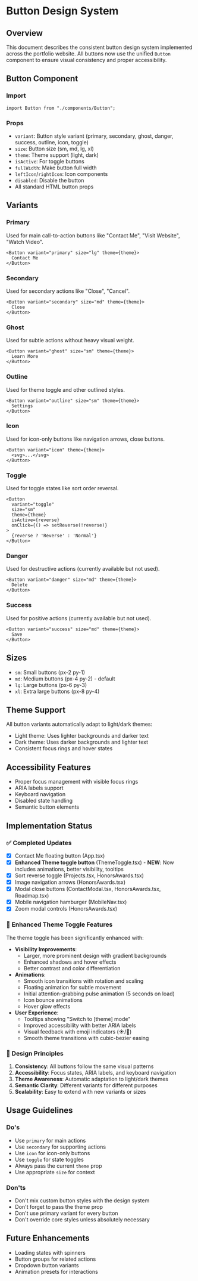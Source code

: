 # Button Design System

## Overview
This document describes the consistent button design system implemented across the portfolio website. All buttons now use the unified `Button` component to ensure visual consistency and proper accessibility.

## Button Component

### Import
```tsx
import Button from "./components/Button";
```

### Props
- `variant`: Button style variant (primary, secondary, ghost, danger, success, outline, icon, toggle)
- `size`: Button size (sm, md, lg, xl)
- `theme`: Theme support (light, dark)
- `isActive`: For toggle buttons
- `fullWidth`: Make button full width
- `leftIcon`/`rightIcon`: Icon components
- `disabled`: Disable the button
- All standard HTML button props

## Variants

### Primary
Used for main call-to-action buttons like "Contact Me", "Visit Website", "Watch Video".
```tsx
<Button variant="primary" size="lg" theme={theme}>
  Contact Me
</Button>
```

### Secondary
Used for secondary actions like "Close", "Cancel".
```tsx
<Button variant="secondary" size="md" theme={theme}>
  Close
</Button>
```

### Ghost
Used for subtle actions without heavy visual weight.
```tsx
<Button variant="ghost" size="sm" theme={theme}>
  Learn More
</Button>
```

### Outline
Used for theme toggle and other outlined styles.
```tsx
<Button variant="outline" size="sm" theme={theme}>
  Settings
</Button>
```

### Icon
Used for icon-only buttons like navigation arrows, close buttons.
```tsx
<Button variant="icon" theme={theme}>
  <svg>...</svg>
</Button>
```

### Toggle
Used for toggle states like sort order reversal.
```tsx
<Button 
  variant="toggle" 
  size="sm" 
  theme={theme}
  isActive={reverse}
  onClick={() => setReverse(!reverse)}
>
  {reverse ? 'Reverse' : 'Normal'}
</Button>
```

### Danger
Used for destructive actions (currently available but not used).
```tsx
<Button variant="danger" size="md" theme={theme}>
  Delete
</Button>
```

### Success
Used for positive actions (currently available but not used).
```tsx
<Button variant="success" size="md" theme={theme}>
  Save
</Button>
```

## Sizes
- `sm`: Small buttons (px-2 py-1)
- `md`: Medium buttons (px-4 py-2) - default
- `lg`: Large buttons (px-6 py-3)
- `xl`: Extra large buttons (px-8 py-4)

## Theme Support
All button variants automatically adapt to light/dark themes:
- Light theme: Uses lighter backgrounds and darker text
- Dark theme: Uses darker backgrounds and lighter text
- Consistent focus rings and hover states

## Accessibility Features
- Proper focus management with visible focus rings
- ARIA labels support
- Keyboard navigation
- Disabled state handling
- Semantic button elements

## Implementation Status

### ✅ Completed Updates
- [x] Contact Me floating button (App.tsx)
- [x] **Enhanced Theme toggle button** (ThemeToggle.tsx) - **NEW**: Now includes animations, better visibility, tooltips
- [x] Sort reverse toggle (Projects.tsx, HonorsAwards.tsx)
- [x] Image navigation arrows (HonorsAwards.tsx)
- [x] Modal close buttons (ContactModal.tsx, HonorsAwards.tsx, Roadmap.tsx)
- [x] Mobile navigation hamburger (MobileNav.tsx)
- [x] Zoom modal controls (HonorsAwards.tsx)

### 🎨 Enhanced Theme Toggle Features
The theme toggle has been significantly enhanced with:
- **Visibility Improvements**:
  - Larger, more prominent design with gradient backgrounds
  - Enhanced shadows and hover effects
  - Better contrast and color differentiation
- **Animations**:
  - Smooth icon transitions with rotation and scaling
  - Floating animation for subtle movement
  - Initial attention-grabbing pulse animation (5 seconds on load)
  - Icon bounce animations
  - Hover glow effects
- **User Experience**:
  - Tooltips showing "Switch to [theme] mode"
  - Improved accessibility with better ARIA labels
  - Visual feedback with emoji indicators (☀️/🌙)
  - Smooth theme transitions with cubic-bezier easing

### 📝 Design Principles
1. **Consistency**: All buttons follow the same visual patterns
2. **Accessibility**: Focus states, ARIA labels, and keyboard navigation
3. **Theme Awareness**: Automatic adaptation to light/dark themes
4. **Semantic Clarity**: Different variants for different purposes
5. **Scalability**: Easy to extend with new variants or sizes

## Usage Guidelines

### Do's
- Use `primary` for main actions
- Use `secondary` for supporting actions
- Use `icon` for icon-only buttons
- Use `toggle` for state toggles
- Always pass the current `theme` prop
- Use appropriate `size` for context

### Don'ts
- Don't mix custom button styles with the design system
- Don't forget to pass the theme prop
- Don't use primary variant for every button
- Don't override core styles unless absolutely necessary

## Future Enhancements
- Loading states with spinners
- Button groups for related actions
- Dropdown button variants
- Animation presets for interactions
